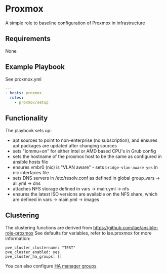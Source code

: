 # Proxmox

A simple role to baseline configuration of Proxmox in infrastructure

## Requirements

None

## Example Playbook

See proxmox.yml

```yaml
---
- hosts: proxmox
  roles:
    - proxmox/setup
```

## Functionality

The playbook sets up:
- apt sources to point to non-enterprise (no subscription), and ensures apt packages are updated after changing sources
- sets "iommu=on" for either Intel or AMD based CPU's in Grub config
- sets the hostname of the proxmox host to be the same as configured in ansible hosts file
- ensures vmbr0 (nic) is "VLAN aware" - sets `bridge-vlan-aware yes` in nic interfaces file
- sets DNS servers in /etc/resolv.conf as defined in global group_vars -> all.yml -> dns
- attaches NFS storage defined in vars -> main.yml -> nfs
- ensures the latest ISO versions are available on the NFS share, which are defined in vars -> main.yml -> images

## Clustering

The clustering functions are derived from https://github.com/lae/ansible-role-proxmox
See defaults for variables, refer to lae.proxmox for more information:
```
pve_cluster_clustername: "TEST"
pve_cluster_enabled: yes
pve_cluster_ha_groups: []
```
You can also configure [HA manager groups][ha-group]


[ha-group]: https://pve.proxmox.com/wiki/High_Availability#ha_manager_groups